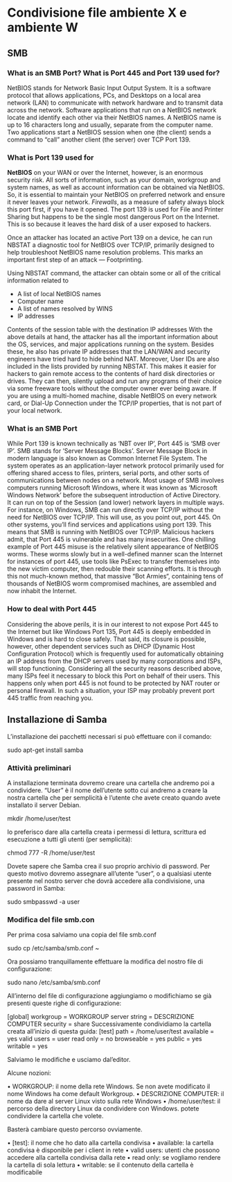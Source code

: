 # Condivisione file ambiente X e ambiente W

## SMB

### What is an SMB Port? What is Port 445 and Port 139 used for?

NetBIOS stands for Network Basic Input Output System. It is a software protocol that allows applications, PCs, and Desktops on a local area network (LAN) to communicate with network hardware and to transmit data across the network. Software applications that run on a NetBIOS network locate and identify each other via their NetBIOS names. A NetBIOS name is up to 16 characters long and usually, separate from the computer name. Two applications start a NetBIOS session when one (the client) sends a command to “call” another client (the server) over TCP Port 139.

### What is Port 139 used for

**NetBIOS** on your WAN or over the Internet, however, is an enormous security risk. All sorts of information, such as your domain, workgroup and system names, as well as account information can be obtained via NetBIOS. So, it is essential to maintain your NetBIOS on preferred network and ensure it never leaves your network.
*Firewalls*, as a measure of safety always block this port first, if you have it opened. The port 139 is used for File and Printer Sharing but happens to be the single most dangerous Port on the Internet. This is so because it leaves the hard disk of a user exposed to hackers.

Once an attacker has located an active Port 139 on a device, he can run NBSTAT a diagnostic tool for NetBIOS over TCP/IP, primarily designed to help troubleshoot NetBIOS name resolution problems. This marks an important first step of an attack — Footprinting.

Using NBSTAT command, the attacker can obtain some or all of the critical information related to

* A list of local NetBIOS names
* Computer name
* A list of names resolved by WINS
* IP addresses

Contents of the session table with the destination IP addresses
With the above details at hand, the attacker has all the important information about the OS, services, and major applications running on the system. Besides these, he also has private IP addresses that the LAN/WAN and security engineers have tried hard to hide behind NAT.  Moreover, User IDs are also included in the lists provided by running NBSTAT.
This makes it easier for hackers to gain remote access to the contents of hard disk directories or drives. They can then, silently upload and run any programs of their choice via some freeware tools without the computer owner ever being aware.
If you are using a multi-homed machine, disable NetBIOS on every network card, or Dial-Up Connection under the TCP/IP properties, that is not part of your local network.

### What is an SMB Port

While Port 139 is known technically as ‘NBT over IP’, Port 445 is ‘SMB over IP’. SMB stands for ‘Server Message Blocks’. Server Message Block in modern language is also known as Common Internet File System. The system operates as an application-layer network protocol primarily used for offering shared access to files, printers, serial ports, and other sorts of communications between nodes on a network.
Most usage of SMB involves computers running Microsoft Windows, where it was known as ‘Microsoft Windows Network’ before the subsequent introduction of Active Directory. It can run on top of the Session (and lower) network layers in multiple ways.
For instance, on Windows, SMB can run directly over TCP/IP without the need for NetBIOS over TCP/IP. This will use, as you point out, port 445. On other systems, you’ll find services and applications using port 139. This means that SMB is running with NetBIOS over TCP/IP.
Malicious hackers admit, that Port 445 is vulnerable and has many insecurities. One chilling example of Port 445 misuse is the relatively silent appearance of NetBIOS worms. These worms slowly but in a well-defined manner scan the Internet for instances of port 445, use tools like PsExec to transfer themselves into the new victim computer, then redouble their scanning efforts. It is through this not much-known method, that massive “Bot Armies“, containing tens of thousands of NetBIOS worm compromised machines, are assembled and now inhabit the Internet.

### How to deal with Port 445

Considering the above perils, it is in our interest to not expose Port 445 to the Internet but like Windows Port 135, Port 445 is deeply embedded in Windows and is hard to close safely. That said, its closure is possible, however, other dependent services such as DHCP (Dynamic Host Configuration Protocol) which is frequently used for automatically obtaining an IP address from the DHCP servers used by many corporations and ISPs, will stop functioning.
Considering all the security reasons described above, many ISPs feel it necessary to block this Port on behalf of their users. This happens only when port 445 is not found to be protected by NAT router or personal firewall. In such a situation, your ISP may probably prevent port 445 traffic from reaching you.

## Installazione di Samba

L’installazione dei pacchetti necessari si può effettuare con il comando:

  sudo apt-get install samba

### Attività preliminari
A installazione terminata dovremo creare una cartella che andremo poi a condividere. “User” è il nome dell’utente sotto cui andremo a creare la nostra cartella che per semplicità è l’utente che avete creato quando avete installato il server Debian.

  mkdir /home/user/test

Io preferisco dare alla cartella creata i permessi di lettura, scrittura ed esecuzione a tutti gli utenti (per semplicità):

  chmod 777 -R /home/user/test

Dovete sapere che Samba crea il suo proprio archivio di password. Per questo motivo dovremo assegnare all’utente “user”, o a qualsiasi utente presente nel nostro server che dovrà accedere alla condivisione, una password in Samba:

  sudo smbpasswd -a user

### Modifica del file smb.con

Per prima cosa salviamo una copia del file smb.conf

  sudo cp /etc/samba/smb.conf ~

Ora possiamo tranquillamente effettuare la modifica del nostro file di configurazione:

  sudo nano /etc/samba/smb.conf

All’interno del file di configurazione aggiungiamo o modifichiamo se già presenti queste righe di configurazione:

  [global]
  workgroup = WORKGROUP
  server string = DESCRIZIONE COMPUTER
  security = share
  Successivamente condividiamo la cartella creata all’inizio di questa guida:
  [test]
  path = /home/user/test
  available = yes
  valid users = user
  read only = no
  browseable = yes
  public = yes
  writable = yes

Salviamo le modifiche e usciamo dal’editor.

Alcune nozioni:

•	WORKGROUP: il nome della rete Windows. Se non avete modificato il nome Windows ha come default Workgroup.
•	DESCRIZIONE COMPUTER: il nome da dare al server Linux visto sulla rete Windows
•	/home/user/test: il percorso della directory Linux da condividere con Windows. potete condividere la cartella che volete. 

Basterà cambiare questo percorso ovviamente.

•	[test]: il nome che ho dato alla cartella condivisa
•	available: la cartella condivisa è disponibile per i client in rete
•	valid users: utenti che possono accedere alla cartella condivisa dalla rete
•	read only: se vogliamo rendere la cartella di sola lettura
•	writable: se il contenuto della cartella è modificabile
